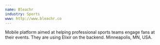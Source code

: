 ```yaml
---
name: Bleachr
industry: Sports
www: http://www.bleachr.co
---
```

Mobile platform aimed at helping professional sports teams engage fans at their events. They are using Elixir on the backend. Minneapolis, MN, USA.
